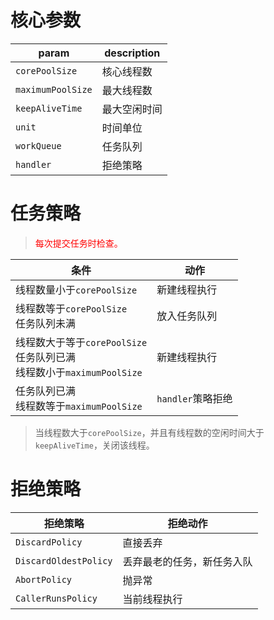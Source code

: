 # 核心参数

| param               | description  |
| ------------------- | ------------ |
| ``corePoolSize``    | 核心线程数   |
| ``maximumPoolSize`` | 最大线程数   |
| ``keepAliveTime``   | 最大空闲时间 |
| ``unit``            | 时间单位     |
| ``workQueue``       | 任务队列     |
| ``handler``         | 拒绝策略     |

# 任务策略

> <font color='red'>每次提交任务时检查。</font>

| 条件                                                         | 动作                |
| ------------------------------------------------------------ | ------------------- |
| 线程数量小于``corePoolSize``                                 | 新建线程执行        |
| 线程数等于``corePoolSize``<br />任务队列未满                 | 放入任务队列        |
| 线程数大于等于``corePoolSize``<br />任务队列已满<br />线程数小于``maximumPoolSize`` | 新建线程执行        |
| 任务队列已满<br />线程数等于``maximumPoolSize``              | ``handler``策略拒绝 |

> 当线程数大于``corePoolSize``，并且有线程数的空闲时间大于``keepAliveTime``，关闭该线程。

# 拒绝策略

| 拒绝策略                | 拒绝动作                   |
| ----------------------- | -------------------------- |
| ``DiscardPolicy``       | 直接丢弃                   |
| ``DiscardOldestPolicy`` | 丢弃最老的任务，新任务入队 |
| ``AbortPolicy``         | 抛异常                     |
| ``CallerRunsPolicy``    | 当前线程执行               |



